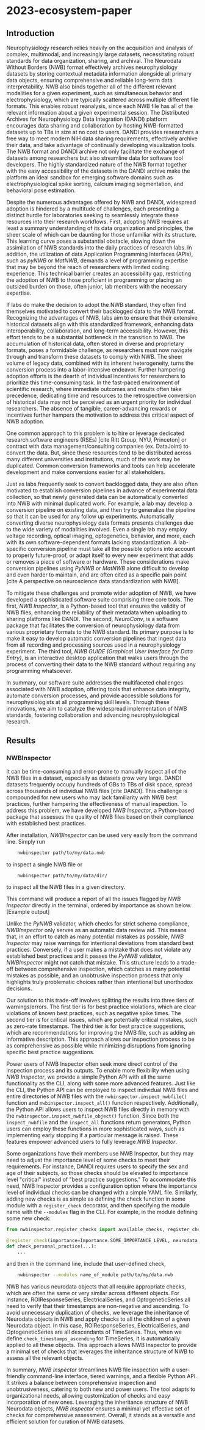 # 2023-ecosystem-paper
## Introduction
Neurophysiology research relies heavily on the acquisition and analysis of complex, multimodal, and increasingly large datasets, necessitating robust standards for data organization, sharing, and archival. The Neurodata Without Borders (NWB) format effectively archives neurophysiology datasets by storing contextual metadata information alongside all primary data objects, ensuring comprehensive and reliable long-term data interpretability. NWB also binds together all of the different relevant modalities for a given experiment, such as simultaneous behavior and electrophysiology, which are typically scattered across multiple different file formats. This enables robust reanalysis, since each NWB file has all of the relevant information about a given experimental session. The Distributed Archives for Neurophysiology Data Integration (DANDI) platform encourages data sharing and collaboration by hosting NWB-formatted datasets up to TBs in size at no cost to users. DANDI provides researchers a free way to meet modern NIH data sharing requirements, effectively archive their data, and take advantage of continually developing visualization tools. The NWB format and DANDI archive not only facilitate the exchange of datasets among researchers but also streamline data for software tool developers. The highly standardized nature of the NWB format together with the easy accessibility of the datasets in the DANDI archive make the platform an ideal sandbox for emerging software domains such as electrophysiological spike sorting, calcium imaging segmentation, and behavioral pose estimation.

Despite the numerous advantages offered by NWB and DANDI, widespread adoption is hindered by a multitude of challenges, each presenting a distinct hurdle for laboratories seeking to seamlessly integrate these resources into their research workflows. First, adopting NWB requires at least a summary understanding of its data organization and principles, the sheer scale of which can be daunting for those unfamiliar with its structure. This learning curve poses a substantial obstacle, slowing down the assimilation of NWB standards into the daily practices of research labs. In addition, the utilization of data Application Programming Interfaces (APIs), such as _pyNWB_ or _MatNWB_, demands a level of programming expertise that may be beyond the reach of researchers with limited coding experience. This technical barrier creates an accessibility gap, restricting the adoption of NWB to those proficient in programming or placing an outsized burden on those, often junior, lab members with the necessary expertise.

If labs do make the decision to adopt the NWB standard, they often find themselves motivated to convert their backlogged data to the NWB format. Recognizing the advantages of NWB, labs aim to ensure that their extensive historical datasets align with this standardized framework, enhancing data interoperability, collaboration, and long-term accessibility. However, this effort tends to be a substantial bottleneck in the transition to NWB. The accumulation of historical data, often stored in diverse and proprietary formats, poses a formidable challenge, as researchers must now navigate through and transform these datasets to comply with NWB. The sheer volume of legacy data, combined with its inherent heterogeneity, turns the conversion process into a labor-intensive endeavor. Further hampering adoption efforts is the dearth of individual incentives for researchers to prioritize this time-consuming task. In the fast-paced environment of scientific research, where immediate outcomes and results often take precedence, dedicating time and resources to the retrospective conversion of historical data may not be perceived as an urgent priority for individual researchers. The absence of tangible, career-advancing rewards or incentives further hampers the motivation to address this critical aspect of NWB adoption.

One common approach to this problem is to hire or leverage dedicated research software engineers (RSEs) [cite Ritt Group, NYU, Princeton] or contract with data management/consulting companies (ex. DataJoint) to convert the data. But, since these resources tend to be distributed across many different universities and institutions, much of the work may be duplicated. Common conversion frameworks and tools can help accelerate development and make conversions easier for all stakeholders.

Just as labs frequently seek to convert backlogged data, they are also often motivated to establish conversion pipelines in advance of experimental data collection, so that newly generated data can be automatically converted into NWB with minimal duplicated work. For example, a lab may develop a conversion pipeline on existing data, and then try to generalize the pipeline so that it can be used for any follow up experiments. Automatically converting diverse neurophysiology data formats presents challenges due to the wide variety of modalities involved. Even a single lab may employ voltage recording, optical imaging, optogenetics, behavior, and more, each with its own software-dependent formats lacking standardization. A lab-specific conversion pipeline must take all the possible options into account to properly future-proof, or adapt itself to every new experiment that adds or removes a piece of software or hardware. These considerations make conversion pipelines using _PyNWB_ or _MatNWB_ alone difficult to develop and even harder to maintain, and are often cited as a specific pain point [cite A perspective on neuroscience data standardization with NWB].

To mitigate these challenges and promote wider adoption of NWB, we have developed a sophisticated software suite comprising three core tools. The first, _NWB Inspector_, is a Python-based tool that ensures the validity of NWB files, enhancing the reliability of their metadata when uploading to sharing platforms like DANDI. The second, _NeuroConv_, is a software package that facilitates the conversion of neurophysiology data from various proprietary formats to the NWB standard. Its primary purpose is to make it easy to develop automatic conversion pipelines that ingest data from all recording and processing sources used in a neurophysiology experiment. The third tool, _NWB GUIDE (Graphical User Interface for Data Entry)_, is an interactive desktop application that walks users through the process of converting their data to the NWB standard without requiring any programming whatsoever.

In summary, our software suite addresses the multifaceted challenges associated with NWB adoption, offering tools that enhance data integrity, automate conversion processes, and provide accessible solutions for neurophysiologists at all programming skill levels. Through these innovations, we aim to catalyze the widespread implementation of NWB standards, fostering collaboration and advancing neurophysiological research.

## Results
### NWBInspector
It can be time-consuming and error-prone to manually inspect all of the NWB files in a dataset, especially as datasets grow very large. DANDI datasets frequently occupy hundreds of GBs to TBs of disk space, spread across thousands of individual NWB files [cite DANDI]. This challenge is compounded for new users who may lack familiarity with NWB best practices, further hampering the effectiveness of manual inspection. To address this problem, we have developed _NWB Inspector_, a Python-based package that assesses the quality of NWB files based on their compliance with established best practices.

After installation, _NWBInspector_ can be used very easily from the command line. Simply run
```bash
    nwbinspector path/to/my/data.nwb
```
to inspect a single NWB file or
```bash
    nwbinspector path/to/my/data/dir/
```
to inspect all the NWB files in a given directory.

This command will produce a report of all the issues flagged by _NWB Inspector_ directly in the terminal, ordered by importance as shown below.
[Example output]

Unlike the _PyNWB_ validator, which checks for strict schema compliance, _NWBInspector_ only serves as an automatic data review aid. This means that, in an effort to catch as many potential mistakes as possible, _NWB Inspector_ may raise warnings for intentional deviations from standard best practices. Conversely, if a user makes a mistake that does not violate any established best practices and it passes the _PyNWB_ validator, _NWBInspector_ might not catch that mistake. This structure leads to a trade-off between comprehensive inspection, which catches as many potential mistakes as possible, and an unobtrusive inspection process that only highlights truly problematic choices rather than intentional but unorthodox decisions.

Our solution to this trade-off involves splitting the results into three tiers of warnings/errors. The first tier is for best practice violations, which are clear violations of known best practices, such as negative spike times. The second tier is for critical issues, which are potentially critical mistakes, such as zero-rate timestamps. The third tier is for best practice suggestions, which are recommendations for improving the NWB file, such as adding an informative description. This approach allows our inspection process to be as comprehensive as possible while minimizing disruptions from ignoring specific best practice suggestions.

Power users of NWB Inspector often seek more direct control of the inspection process and its outputs. To enable more flexibility when using _NWB Inspector_, we provide a simple Python API with all the same functionality as the CLI, along with some more advanced features. Just like the CLI, the Python API can be employed to inspect individual NWB files and entire directories of NWB files with the `nwbinspector.inspect_nwbfile()` function and `nwbinspector.inspect_all()` function respectively. Additionally, the Python API allows users to inspect NWB files directly in memory with the `nwbinspector.inspect_nwbfile_object()` function. Since both the `inspect_nwbfile` and the `inspect_all` functions return generators, Python users can employ these functions in more sophisticated ways, such as implementing early stopping if a particular message is raised. These features empower advanced users to fully leverage _NWB Inspector_.

Some organizations have their members use NWB Inspector, but they may need to adjust the importance level of some checks to meet their requirements. For instance, DANDI requires users to specify the sex and age of their subjects, so those checks should be elevated to importance level "critical" instead of "best practice suggestions." To accommodate this need, NWB Inspector provides a configuration option where the importance level of individual checks can be changed with a simple YAML file. Similarly, adding new checks is as simple as defining the check function in some module with a `register_check` decorator, and then specifying the module name with the `--modules` flag in the CLI. For example, in the module defining some new check:
```python
from nwbinspector.register_checks import available_checks, register_check, Importance

@register_check(importance=Importance.SOME_IMPORTANCE_LEVEL, neurodata_type=some_neurodata_type)
def check_personal_practice(...):
    ...
```
and then in the command line, include that user-defined check,
```bash
    nwbinspector --modules name_of_module path/to/my/data.nwb
```

NWB has various neurodata objects that all require appropriate checks, which are often the same or very similar across different objects. For instance, ROIResponseSeries, ElectricalSeries, and OptogeneticSeries all need to verify that their timestamps are non-negative and ascending. To avoid unnecessary duplication of checks, we leverage the inheritance of Neurodata objects in NWB and apply checks to all the children of a given Neurodata object. In this case, ROIResponseSeries, ElectricalSeries, and OptogeneticSeries are all descendants of TimeSeries. Thus, when we define `check_timestamps_ascending` for TimeSeries, it is automatically applied to all these objects. This approach allows NWB Inspector to provide a minimal set of checks that leverages the inheritance structure of NWB to assess all the relevant objects.

In summary, _NWB Inspector_ streamlines NWB file inspection with a user-friendly command-line interface, tiered warnings, and a flexible Python API. It strikes a balance between comprehensive inspection and unobtrusiveness, catering to both new and power users. The tool adapts to organizational needs, allowing customization of checks and easy incorporation of new ones. Leveraging the inheritance structure of NWB Neurodata objects, _NWB Inspector_ ensures a minimal yet effective set of checks for comprehensive assessment. Overall, it stands as a versatile and efficient solution for curation of NWB datasets.